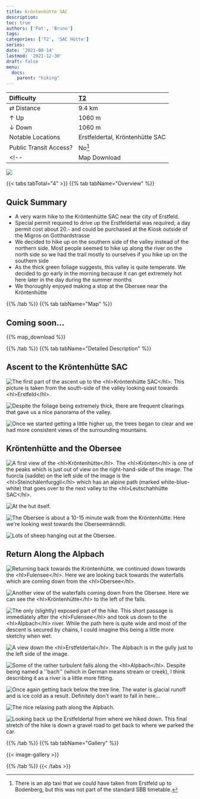 ```yaml
---
title: Kröntenhütte SAC
description: 
toc: true
authors: ['Pat', 'Bruno']
tags:
categories: ['T2', 'SAC Hütte']
series:
date: '2021-08-14'
lastmod: '2021-12-30'
draft: false
menu:
  docs:
    parent: "hiking"
---
```

<link href="../../../style.css" rel="stylesheet"></link>

| Difficulty | [T2](../overview/#wanderskala) |
| :--- | :--- |
| &#8644; Distance | 9.4 km |
| &#8593; Up | 1060 m |
| &#8595; Down | 1060 m |
| Notable Locations | Erstfeldertal, Kröntenhütte SAC |
| Public Transit Access? | No[^1] |
<!-- | Map Download | [PDF](.pdf), [GPX](.gpx) | -->

![](IMG_1975.JPG)

{{< tabs tabTotal="4" >}}
{{% tab tabName="Overview" %}}

## Quick Summary

- A very warm hike to the <hl>Kröntenhütte SAC</hl> near the city of <hl>Erstfeld</hl>.
- <hl>Special permit required</hl> to drive up the <hl>Erstfeldertal</hl> was required; a day permit cost about 20.- and could be purchased at the Kiosk outside of the Migros on Gotthardstrasse
- We decided to hike up on the southern side of the valley instead of the northern side.  Most people seemed to hike up along the river on the north side so we had the trail mostly to ourselves if you hike up on the southern side
- As the thick green foliage suggests, this valley is quite temperate.  We decided to go early in the morning because it can get extremely hot here later in the day during the summer months
- We thoroughly enjoyed making a stop at the <hl>Obersee</hl> near the <hl>Kröntenhütte</hl>

{{% /tab %}}
{{% tab tabName="Map" %}}

## Coming soon...

{{% map_download %}}

{{% /tab %}}
{{% tab tabName="Detailed Description" %}}

## Ascent to the Kröntenhütte SAC

![](IMG_1978.JPG "The first part of the ascent up to the <hl>Kröntenhütte SAC</hl>.  This picture is taken from the south-side of the valley looking east towards <hl>Erstfeld</hl>.")

![](IMG_1979.JPG "Despite the foliage being extremely thick, there are frequent clearings that gave us a nice panorama of the valley.")

![](IMG_1990.JPG "Once we started getting a little higher up, the trees began to clear and we had more consistent views of the surrounding mountains.")


## Kröntenhütte and the Obersee

![](IMG_2017.JPG "A first view of the <hl>Kröntenhütte</hl>.  The <hl>Krönten</hl> is one of the peaks which is just out of view on the right-hand-side of the image.  The fuorcla (saddle) on the left side of the image is the <hl>Steinchälenfurggli</hl> which has an alpine path (marked white-blue-white) that goes over to the next valley to the <hl>Leutschahhütte SAC</hl>.")

![](IMG_2023.JPG "At the hut itself.")

![](IMG_2039.JPG "The Obersee is about a 10-15 minute walk from the Kröntenhütte.  Here we're looking west towards the Oberseemänndli.")

![](IMG_2061.JPG "Lots of sheep hanging out at the Obersee.")


## Return Along the Alpbach

![](IMG_2067.JPG "Returning back towards the Kröntenhütte, we continued down towards the <hl>Fulensee</hl>.  Here we are looking back towards the waterfalls which are coming down from the <hl>Obersee</hl>.")

![](IMG_2077.JPG "Another view of the waterfalls coming down from the Obersee.  Here we can see the <hl>Kröntenhütte</hl> to the left of the falls.")

![](IMG_2089.JPG "The only (slightly) exposed part of the hike.  This short passage is immediately after the <hl>Fulensee</hl> and took us down to the <hl>Alpbach</hl> river.  While the path here is quite wide and most of the descent is secured by chains, I could imagine this being a little more sketchy when wet.")

![](IMG_2092.JPG "A view down the <hl>Erstfeldertal</hl>.  The Alpbach is in the gully just to the left side of the image.")

![](IMG_2099.JPG "Some of the rather turbulent falls along the <hl>Alpbach</hl>.  Despite being named a ''bach'' (which in German means stream or creek), I think describing it as a river is a little more fitting.")

![](IMG_2118.JPG "Once again getting back below the tree line.  The water is glacial runoff and is ice cold as a result.  Definitely don't want to fall in here...")

![](IMG_2125.JPG "The nice relaxing path along the Alpbach.")

![](IMG_2133.JPG "Looking back up the Erstfeldertal from where we hiked down.  This final stretch of the hike is down a gravel road to get back to where we parked the car.")

{{% /tab %}}
{{% tab tabName="Gallery" %}}

{{< image-gallery >}}

{{% /tab %}}
{{< /tabs >}}


[^1]: There is an alp taxi that we could have taken from Erstfeld up to Bodenberg, but this was not part of the standard SBB timetable.